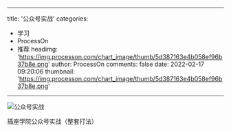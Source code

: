 
---
title: '公众号实战'
categories: 
 - 学习
 - ProcessOn
 - 推荐
headimg: 'https://img.processon.com/chart_image/thumb/5d387163e4b058ef96b37b8e.png'
author: ProcessOn
comments: false
date: 2022-02-17 09:20:06
thumbnail: 'https://img.processon.com/chart_image/thumb/5d387163e4b058ef96b37b8e.png'
---

<div>   
<img class="thumb" alt="公众号实战" src="https://img.processon.com/chart_image/thumb/5d387163e4b058ef96b37b8e.png" referrerpolicy="no-referrer">
<p>插座学院公众号实战（整套打法）</p>  
</div>
            
